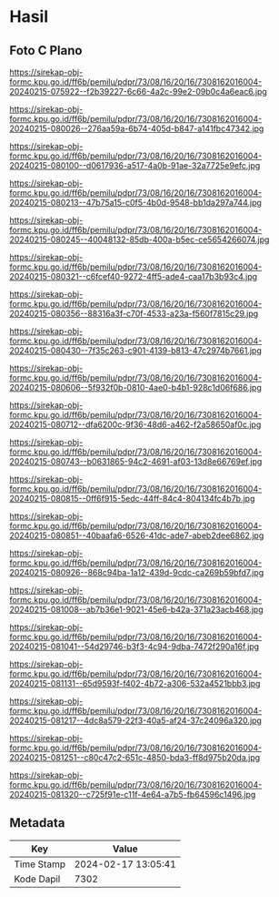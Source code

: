 # Hasil

## Foto C Plano

https://sirekap-obj-formc.kpu.go.id/ff6b/pemilu/pdpr/73/08/16/20/16/7308162016004-20240215-075922--f2b39227-6c66-4a2c-99e2-09b0c4a6eac6.jpg

https://sirekap-obj-formc.kpu.go.id/ff6b/pemilu/pdpr/73/08/16/20/16/7308162016004-20240215-080026--276aa59a-6b74-405d-b847-a141fbc47342.jpg

https://sirekap-obj-formc.kpu.go.id/ff6b/pemilu/pdpr/73/08/16/20/16/7308162016004-20240215-080100--d0617936-a517-4a0b-91ae-32a7725e9efc.jpg

https://sirekap-obj-formc.kpu.go.id/ff6b/pemilu/pdpr/73/08/16/20/16/7308162016004-20240215-080213--47b75a15-c0f5-4b0d-9548-bb1da297a744.jpg

https://sirekap-obj-formc.kpu.go.id/ff6b/pemilu/pdpr/73/08/16/20/16/7308162016004-20240215-080245--40048132-85db-400a-b5ec-ce5654266074.jpg

https://sirekap-obj-formc.kpu.go.id/ff6b/pemilu/pdpr/73/08/16/20/16/7308162016004-20240215-080321--c6fcef40-9272-4ff5-ade4-caa17b3b93c4.jpg

https://sirekap-obj-formc.kpu.go.id/ff6b/pemilu/pdpr/73/08/16/20/16/7308162016004-20240215-080356--88316a3f-c70f-4533-a23a-f560f7815c29.jpg

https://sirekap-obj-formc.kpu.go.id/ff6b/pemilu/pdpr/73/08/16/20/16/7308162016004-20240215-080430--7f35c263-c901-4139-b813-47c2974b7661.jpg

https://sirekap-obj-formc.kpu.go.id/ff6b/pemilu/pdpr/73/08/16/20/16/7308162016004-20240215-080606--5f932f0b-0810-4ae0-b4b1-928c1d06f686.jpg

https://sirekap-obj-formc.kpu.go.id/ff6b/pemilu/pdpr/73/08/16/20/16/7308162016004-20240215-080712--dfa6200c-9f36-48d6-a462-f2a58650af0c.jpg

https://sirekap-obj-formc.kpu.go.id/ff6b/pemilu/pdpr/73/08/16/20/16/7308162016004-20240215-080743--b0631865-94c2-4691-af03-13d8e66769ef.jpg

https://sirekap-obj-formc.kpu.go.id/ff6b/pemilu/pdpr/73/08/16/20/16/7308162016004-20240215-080815--0ff6f915-5edc-44ff-84c4-804134fc4b7b.jpg

https://sirekap-obj-formc.kpu.go.id/ff6b/pemilu/pdpr/73/08/16/20/16/7308162016004-20240215-080851--40baafa6-6526-41dc-ade7-abeb2dee6862.jpg

https://sirekap-obj-formc.kpu.go.id/ff6b/pemilu/pdpr/73/08/16/20/16/7308162016004-20240215-080926--868c94ba-1a12-439d-9cdc-ca269b59bfd7.jpg

https://sirekap-obj-formc.kpu.go.id/ff6b/pemilu/pdpr/73/08/16/20/16/7308162016004-20240215-081008--ab7b36e1-9021-45e6-b42a-371a23acb468.jpg

https://sirekap-obj-formc.kpu.go.id/ff6b/pemilu/pdpr/73/08/16/20/16/7308162016004-20240215-081041--54d29746-b3f3-4c94-9dba-7472f290a16f.jpg

https://sirekap-obj-formc.kpu.go.id/ff6b/pemilu/pdpr/73/08/16/20/16/7308162016004-20240215-081131--65d9593f-f402-4b72-a306-532a4521bbb3.jpg

https://sirekap-obj-formc.kpu.go.id/ff6b/pemilu/pdpr/73/08/16/20/16/7308162016004-20240215-081217--4dc8a579-22f3-40a5-af24-37c24096a320.jpg

https://sirekap-obj-formc.kpu.go.id/ff6b/pemilu/pdpr/73/08/16/20/16/7308162016004-20240215-081251--c80c47c2-651c-4850-bda3-ff8d975b20da.jpg

https://sirekap-obj-formc.kpu.go.id/ff6b/pemilu/pdpr/73/08/16/20/16/7308162016004-20240215-081320--c725f91e-c11f-4e64-a7b5-fb64596c1496.jpg


## Metadata

| Key        | Value               |
| ---------- | ------------------- |
| Time Stamp | 2024-02-17 13:05:41 |
| Kode Dapil | 7302                |



